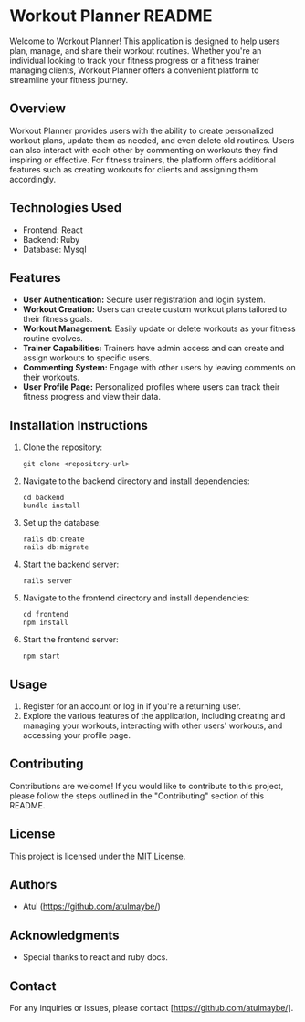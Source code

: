 # Workout Planner README

Welcome to Workout Planner! This application is designed to help users plan, manage, and share their workout routines. Whether you're an individual looking to track your fitness progress or a fitness trainer managing clients, Workout Planner offers a convenient platform to streamline your fitness journey.

## Overview
Workout Planner provides users with the ability to create personalized workout plans, update them as needed, and even delete old routines. Users can also interact with each other by commenting on workouts they find inspiring or effective. For fitness trainers, the platform offers additional features such as creating workouts for clients and assigning them accordingly.

## Technologies Used
- Frontend: React
- Backend: Ruby
- Database: Mysql

## Features
- **User Authentication:** Secure user registration and login system.
- **Workout Creation:** Users can create custom workout plans tailored to their fitness goals.
- **Workout Management:** Easily update or delete workouts as your fitness routine evolves.
- **Trainer Capabilities:** Trainers have admin access and can create and assign workouts to specific users.
- **Commenting System:** Engage with other users by leaving comments on their workouts.
- **User Profile Page:** Personalized profiles where users can track their fitness progress and view their data.

## Installation Instructions
1. Clone the repository:
   ```
   git clone <repository-url>
   ```
2. Navigate to the backend directory and install dependencies:
   ```
   cd backend
   bundle install
   ```
3. Set up the database:
   ```
   rails db:create
   rails db:migrate
   ```
4. Start the backend server:
   ```
   rails server
   ```
5. Navigate to the frontend directory and install dependencies:
   ```
   cd frontend
   npm install
   ```
6. Start the frontend server:
   ```
   npm start
   ```

## Usage
1. Register for an account or log in if you're a returning user.
2. Explore the various features of the application, including creating and managing your workouts, interacting with other users' workouts, and accessing your profile page.

## Contributing
Contributions are welcome! If you would like to contribute to this project, please follow the steps outlined in the "Contributing" section of this README.

## License
This project is licensed under the [MIT License](LICENSE).

## Authors
- Atul (https://github.com/atulmaybe/)

## Acknowledgments
- Special thanks to react and ruby docs. 

## Contact
For any inquiries or issues, please contact [https://github.com/atulmaybe/].
